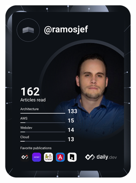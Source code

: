 <a href="https://app.daily.dev/ramosjef">
  <img src="https://github.com/ramosjef/ramosjef/blob/main/devcard.svg" width="400" alt="Jefferson R. Silva's Dev Card"/>
</a>
